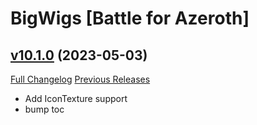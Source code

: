 # BigWigs [Battle for Azeroth]

## [v10.1.0](https://github.com/BigWigsMods/BigWigs_BattleForAzeroth/tree/v10.1.0) (2023-05-03)
[Full Changelog](https://github.com/BigWigsMods/BigWigs_BattleForAzeroth/compare/v10.0.2...v10.1.0) [Previous Releases](https://github.com/BigWigsMods/BigWigs_BattleForAzeroth/releases)

- Add IconTexture support  
- bump toc  
